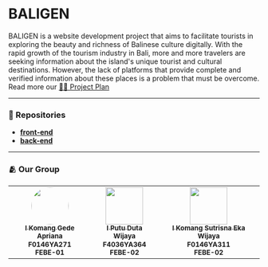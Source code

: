 # BALIGEN

BALIGEN is a website development project that aims to facilitate tourists in exploring the beauty and richness of Balinese culture digitally. With the rapid growth of the tourism industry in Bali, more and more travelers are seeking information about the island's unique tourist and cultural destinations. However, the lack of platforms that provide complete and verified information about these places is a problem that must be overcome.
Read more our [🧑‍💻 Project Plan](https://docs.google.com/document/d/1FT3CzemEt1PJWEbbp4LjiucwTbWIm0tCEehCvKeI5G8/edit?usp=sharing)

---

### 📂 Repositories

* [**front-end**](https://github.com/baligen/frontend)
* [**back-end**](https://github.com/baligen/backend)

---

### 🫂 Our Group
<table>
  <tr>
    <td width="auto" align="center">
      <a href="https://github.com/gdapriana"><img src="https://github.com/gdapriana.png" width="75px" style="border-radius: 40px" alt=""/><br /><sub><b>I Komang Gede Apriana</b></sub></a><br /><sub><b>F0146YA271</b></sub><br /><sub><b>FEBE-01</b></sub>
    </td>
    <td width="auto" align="center">
      <a href="https://github.com/DutaWijaya"><img src="https://github.com/DutaWijaya.png" width="75px" alt=""/><br /><sub><b>I Putu Duta Wijaya</b></sub></a><br /><sub><b>F4036YA364</b></sub><br /><sub><b>FEBE-02</b></sub>
    </td>
    <td width="auto" align="center">
      <a href="https://github.com/ekasutrisna"><img src="https://github.com/ekasutrisna.png" width="75px" alt=""/><br /><sub><b>I Komang Sutrisna Eka Wijaya</b></sub></a><br /><sub><b>F0146YA311</b></sub><br /><sub><b>FEBE-02</b></sub>
  </tr>
</table>
